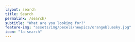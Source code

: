 ```yaml
---
layout: search
title: Search
permalink: /search/
subtitle: "What are you looking for?"
feature-img: "assets/img/pexels/newpics/orangebluesky.jpg"
icon: "fa-search"
---
```

